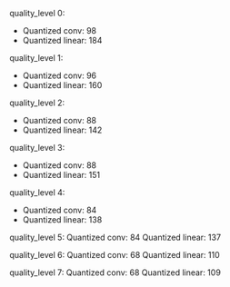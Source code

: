 
quality_level 0:
- Quantized conv: 98 
- Quantized linear: 184 

quality_level 1:
- Quantized conv: 96 
- Quantized linear: 160 

quality_level 2:
- Quantized conv: 88 
- Quantized linear: 142 

quality_level 3:
- Quantized conv: 88 
- Quantized linear: 151 

quality_level 4:
- Quantized conv: 84 
- Quantized linear: 138 

quality_level 5:
Quantized conv: 84 
Quantized linear: 137 


quality_level 6:
Quantized conv: 68 
Quantized linear: 110 

quality_level 7:
Quantized conv: 68 
Quantized linear: 109
